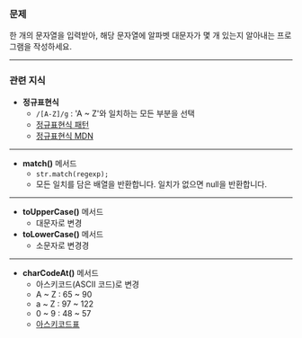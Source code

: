 ### 문제

한 개의 문자열을 입력받아, 해당 문자열에 알파벳 대문자가 몇 개 있는지 알아내는 프로그램을 작성하세요.

---

### 관련 지식

- **정규표현식**
  - `/[A-Z]/g` : 'A ~ Z'와 일치하는 모든 부분을 선택
  - [정규표현식 패턴](https://velog.io/@jetom/No-16.-%EC%A0%95%EA%B7%9C%ED%91%9C%ED%98%84%EC%8B%9Dg)
  - [정규표현식 MDN](https://developer.mozilla.org/ko/docs/Web/JavaScript/Guide/Regular_expressions)

---

- **match()** 메서드
  - `str.match(regexp);`
  - 모든 일치를 담은 배열을 반환합니다. 일치가 없으면 null을 반환합니다.

---

- **toUpperCase()** 메서드
  - 대문자로 변경
- **toLowerCase()** 메서드
  - 소문자로 변경경

---

- **charCodeAt()** 메서드
  - 아스키코드(ASCII 코드)로 변경
  - A ~ Z : 65 ~ 90
  - a ~ Z : 97 ~ 122
  - 0 ~ 9 : 48 ~ 57
  - [아스키코드표](https://velog.io/@ovzip/%EC%95%84%EC%8A%A4%ED%82%A4%EC%BD%94%EB%93%9C-%EC%9E%90%EB%B0%94%EC%8A%A4%ED%81%AC%EB%A6%BD%ED%8A%B8%EC%97%90%EC%84%9C-%EC%95%84%EC%8A%A4%ED%82%A4%EC%BD%94%EB%93%9C-%ED%99%9C%EC%9A%A9%ED%95%98%EA%B8%B0)
